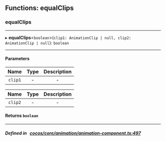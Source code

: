 ## Functions: equalClips

### equalClips


___
▸ **equalClips**<`boolean`\>(`clip1: AnimationClip | null, clip2: AnimationClip | null`): `boolean`
___


#### Parameters

| Name | Type | Description |
| :------: | :------: | :------: |
| `clip1` | - | - |

| Name | Type | Description |
| :------: | :------: | :------: |
| `clip2` | - | - |


#### Returns `boolean` 
___


##### Defined in &nbsp;   [cocos/core/animation/animation-component.ts:497](https://github.com/cocos-creator/engine/blob/c7bf6b8a9/cocos/core/animation/animation-component.ts#L497)&nbsp;
